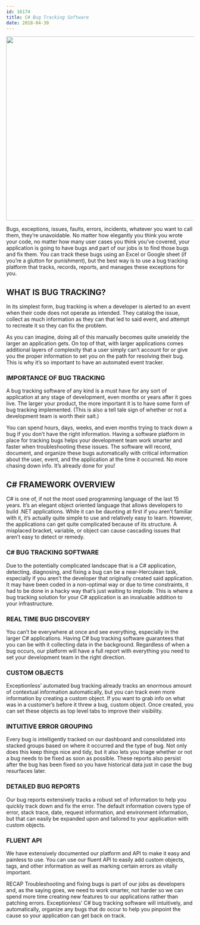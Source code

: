 ```yaml
---
id: 16174
title: C# Bug Tracking Software
date: 2018-04-30
---
```

<img loading="lazy" data-id="16177"  src="/assets/img/news/c-sharp-bug-tracking-software-1024x538.jpg" alt="" width="940" height="494" class="aligncenter size-large wp-image-16177" srcset="/assets/c-sharp-bug-tracking-software-1024x538.jpg 1024w, /assets/c-sharp-bug-tracking-software-300x158.jpg 300w, /assets/c-sharp-bug-tracking-software-768x403.jpg 768w, /assets/c-sharp-bug-tracking-software.jpg 1200w" sizes="(max-width: 940px) 100vw, 940px" />

Bugs, exceptions, issues, faults, errors, incidents, whatever you want to call them, they’re unavoidable. No matter how elegantly you think you wrote your code, no matter how many user cases you think you’ve covered, your application is going to have bugs and part of our jobs is to find those bugs and fix them. You can track these bugs using an Excel or Google sheet (if you’re a glutton for punishment), but the best way is to use a bug tracking platform that tracks, records, reports, and manages these exceptions for you.<!--more-->

## WHAT IS BUG TRACKING?

In its simplest form, bug tracking is when a developer is alerted to an event when their code does not operate as intended. They catalog the issue, collect as much information as they can that led to said event, and attempt to recreate it so they can fix the problem.

As you can imagine, doing all of this manually becomes quite unwieldy the larger an application gets. On top of that, with larger applications comes additional layers of complexity that a user simply can’t account for or give you the proper information to set you on the path for resolving their bug. This is why it’s so important to have an automated event tracker.

### IMPORTANCE OF BUG TRACKING

A bug tracking software of any kind is a must have for any sort of application at any stage of development, even months or years after it goes live. The larger your product, the more important it is to have some form of bug tracking implemented. (This is also a tell tale sign of whether or not a development team is worth their salt.)

You can spend hours, days, weeks, and even months trying to track down a bug if you don’t have the right information. Having a software platform in place for tracking bugs helps your development team work smarter and faster when troubleshooting these issues. The software will record, document, and organize these bugs automatically with critical information about the user, event, and the application at the time it occurred. No more chasing down info. It’s already done for you!

## C# FRAMEWORK OVERVIEW

C# is one of, if not the most used programming language of the last 15 years. It’s an elegant object oriented language that allows developers to build .NET applications. While it can be daunting at first if you aren’t familiar with it, it’s actually quite simple to use and relatively easy to learn. However, the applications can get quite complicated because of its structure. A misplaced bracket, variable, or object can cause cascading issues that aren’t easy to detect or remedy.

### C# BUG TRACKING SOFTWARE

Due to the potentially complicated landscape that is a C# application, detecting, diagnosing, and fixing a bug can be a near-Herculean task, especially if you aren’t the developer that originally created said application. It may have been coded in a non-optimal way or due to time constraints, it had to be done in a hacky way that’s just waiting to implode. This is where a bug tracking solution for your C# application is an invaluable addition to your infrastructure.

### REAL TIME BUG DISCOVERY

You can’t be everywhere at once and see everything, especially in the larger C# applications. Having C# bug tracking software guarantees that you can be with it collecting data in the background. Regardless of when a bug occurs, our platform will have a full report with everything you need to set your development team in the right direction.

### CUSTOM OBJECTS

Exceptionless’ automated bug tracking already tracks an enormous amount of contextual information automatically, but you can track even more information by creating a custom object. If you want to grab info on what was in a customer’s before it threw a bug, custom object. Once created, you can set these objects as top level tabs to improve their visibility.

### INTUITIVE ERROR GROUPING

Every bug is intelligently tracked on our dashboard and consolidated into stacked groups based on where it occurred and the type of bug. Not only does this keep things nice and tidy, but it also lets you triage whether or not a bug needs to be fixed as soon as possible. These reports also persist after the bug has been fixed so you have historical data just in case the bug resurfaces later.

### DETAILED BUG REPORTS

Our bug reports extensively tracks a robust set of information to help you quickly track down and fix the error. The default information covers type of error, stack trace, date, request information, and environment information, but that can easily be expanded upon and tailored to your application with custom objects.

### FLUENT API

We have extensively documented our platform and API to make it easy and painless to use. You can use our fluent API to easily add custom objects, tags, and other information as well as marking certain errors as vitally important.

RECAP
Troubleshooting and fixing bugs is part of our jobs as developers and, as the saying goes, we need to work smarter, not harder so we can spend more time creating new features to our applications rather than patching errors. Exceptionless’ C# bug tracking software will intuitively, and automatically, organize any bugs that do occur to help you pinpoint the cause so your application can get back on track.
